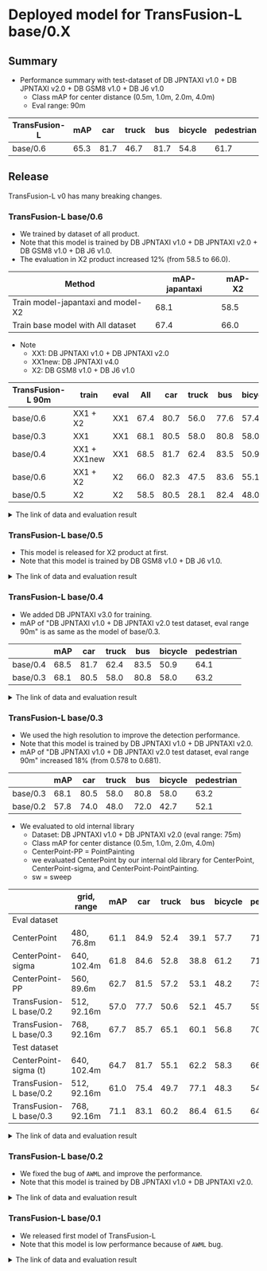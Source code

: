 # Deployed model for TransFusion-L base/0.X
## Summary

- Performance summary with test-dataset of DB JPNTAXI v1.0 + DB JPNTAXI v2.0 + DB GSM8 v1.0 + DB J6 v1.0
  - Class mAP for center distance (0.5m, 1.0m, 2.0m, 4.0m)
  - Eval range: 90m

| TransFusion-L | mAP  | car  | truck | bus  | bicycle | pedestrian |
| ------------- | ---- | ---- | ----- | ---- | ------- | ---------- |
| base/0.6      | 65.3 | 81.7 | 46.7  | 81.7 | 54.8    | 61.7       |

## Release

TransFusion-L v0 has many breaking changes.

### TransFusion-L base/0.6

- We trained by dataset of all product.
- Note that this model is trained by DB JPNTAXI v1.0 + DB JPNTAXI v2.0 + DB GSM8 v1.0 + DB J6 v1.0.
- The evaluation in X2 product increased 12% (from 58.5 to 66.0).

| Method                             | mAP-japantaxi | mAP-X2 |
| ---------------------------------- | ------------- | ------ |
| Train model-japantaxi and model-X2 | 68.1          | 58.5   |
| Train base model with All dataset  | 67.4          | 66.0   |

- Note
  - XX1: DB JPNTAXI v1.0 + DB JPNTAXI v2.0
  - XX1new: DB JPNTAXI v4.0
  - X2: DB GSM8 v1.0 + DB J6 v1.0

| TransFusion-L 90m | train        | eval | All  | car  | truck | bus  | bicycle | pedestrian |
| ----------------- | ------------ | ---- | ---- | ---- | ----- | ---- | ------- | ---------- |
| base/0.6          | XX1 + X2     | XX1  | 67.4 | 80.7 | 56.0  | 77.6 | 57.4    | 65.5       |
| base/0.3          | XX1          | XX1  | 68.1 | 80.5 | 58.0  | 80.8 | 58.0    | 63.2       |
| base/0.4          | XX1 + XX1new | XX1  | 68.5 | 81.7 | 62.4  | 83.5 | 50.9    | 64.1       |
| base/0.6          | XX1 + X2     | X2   | 66.0 | 82.3 | 47.5  | 83.6 | 55.1    | 61.6       |
| base/0.5          | X2           | X2   | 58.5 | 80.5 | 28.1  | 82.4 | 48.0    | 53.7       |

<details>
<summary> The link of data and evaluation result </summary>

- Main parameter
  - range = 92.16m
  - voxel_size = [0.24, 0.24, 10]
  - grid_size = [768, 768, 1]
- model
  - Training dataset: DB JPNTAXI v1.0 + DB JPNTAXI v2.0 + DB GSM8 v1.0 + DB J6 v1.0
  - [Config file path](https://github.com/tier4/AWML/blob/5f472170f07251184dc009a1ec02be3b4f3bf98c/autoware_ml/configs/detection3d/dataset/t4dataset/base.py)
  - Deployed onnx and ROS parameter files [[WebAuto (for internal)]](https://evaluation.tier4.jp/evaluation/mlpackages/1800c7f8-a80e-4162-8574-4ee84432e89d/releases/008b128a-873a-4e4a-afa6-d2583f7fc224?project_id=zWhWRzei&tab=reports)
  - Deployed onnx and ROS parameter files [[model-zoo]]
    - [detection_class_remapper.param.yaml](https://download.autoware-ml-model-zoo.tier4.jp/autoware-ml/models/transfusion/transfusion-l/t4base/v0.6/detection_class_remapper.param.yaml)
    - [transfusion_base_ml_package.param.yaml](https://download.autoware-ml-model-zoo.tier4.jp/autoware-ml/models/transfusion/transfusion-l/t4base/v0.6/transfusion_base_ml_package.param.yaml)
    - [transfusion_base.onnx](https://download.autoware-ml-model-zoo.tier4.jp/autoware-ml/models/transfusion/transfusion-l/t4base/v0.6/transfusion_base.onnx)
  - Training results [[Google Drive (for internal)]](https://drive.google.com/drive/folders/1uyUE-ReYARmykG1GsFG2vYsysWwJv3sW)
  - Training results [model-zoo]
    - [logs.zip](https://download.autoware-ml-model-zoo.tier4.jp/autoware-ml/models/transfusion/transfusion-l/t4base/v0.6/logs.zip)
    - [checkpoint_latest.pth](https://download.autoware-ml-model-zoo.tier4.jp/autoware-ml/models/transfusion/transfusion-l/t4base/v0.6/epoch_50.pth)
    - [config.py](https://download.autoware-ml-model-zoo.tier4.jp/autoware-ml/models/transfusion/transfusion-l/t4base/v0.6/config.py)
  - train time: NVIDIA RTX 6000 Ada Generation * 2 * 5 days
- Evaluation result with test-dataset of DB JPNTAXI v1.0 + DB JPNTAXI v2.0 + DB GSM8 v1.0 + DB J6 v1.0
  - Total mAP to test dataset (eval range = 90m): 0.653

| class_name | mAP  | AP@0.5m | AP@1.0m | AP@2.0m | AP@4.0m |
| ---------- | ---- | ------- | ------- | ------- | ------- |
| car        | 81.6 | 67.7    | 82.3    | 87.4    | 88.8    |
| truck      | 50.1 | 19.4    | 48.6    | 62.8    | 69.6    |
| bus        | 82.0 | 66.1    | 84.0    | 88.8    | 89.2    |
| bicycle    | 54.9 | 53.4    | 54.8    | 55.4    | 55.9    |
| pedestrian | 63.0 | 56.9    | 61.3    | 65.4    | 68.4    |

- Evaluation result with eval-dataset of DB JPNTAXI v1.0 + DB JPNTAXI v2.0

| class_name | mAP  | AP@0.5m | AP@1.0m | AP@2.0m | AP@4.0m |
| ---------- | ---- | ------- | ------- | ------- | ------- |
| car        | 80.7 | 60.4    | 82.1    | 89.2    | 91.2    |
| truck      | 56.0 | 23.8    | 54.4    | 69.7    | 75.9    |
| bus        | 77.6 | 55.2    | 80.4    | 87.3    | 87.7    |
| bicycle    | 57.4 | 54.4    | 57.5    | 58.4    | 59.1    |
| pedestrian | 65.5 | 57.9    | 64.1    | 68.7    | 71.1    |

- Evaluation result with eval-dataset of DB GSM8 v1.0 + DB J6 v1.0

| class_name | mAP  | AP@0.5m | AP@1.0m | AP@2.0m | AP@4.0m |
| ---------- | ---- | ------- | ------- | ------- | ------- |
| car        | 82.3 | 71.5    | 82.8    | 87.0    | 87.9    |
| truck      | 47.5 | 17.3    | 46.0    | 59.7    | 66.8    |
| bus        | 83.4 | 68.1    | 85.6    | 89.8    | 90.1    |
| bicycle    | 55.1 | 54.1    | 55.0    | 55.3    | 55.8    |
| pedestrian | 61.6 | 56.1    | 59.7    | 63.8    | 66.9    |

</details>

### TransFusion-L base/0.5

- This model is released for X2 product at first.
- Note that this model is trained by DB GSM8 v1.0 + DB J6 v1.0.

<details>
<summary> The link of data and evaluation result </summary>

- Parameter
  - pillar 0.24m * grid 768 = 92.16m
- model
  - Training dataset: DB GSM8 v1.0 + DB J6 v1.0
  - Eval dataset: DB GSM8 v1.0 + DB J6 v1.0
  - [Config file path](https://github.com/tier4/AWML/blob/e8701f9953be3034776b0de71ecbd03146c03c5f/projects/TransFusion/configs/t4dataset/transfusion_lidar_pillar_second_secfpn_1xb1_90m-768grid-t4x2.py)
  - Deployed onnx and ROS parameter files [[WebAuto (for internal)]](https://evaluation.tier4.jp/evaluation/mlpackages/1800c7f8-a80e-4162-8574-4ee84432e89d/releases/acdd07c5-4a8f-4983-88e7-a8823f7dc672?project_id=zWhWRzei)
  - Deployed onnx and ROS parameter files [[model-zoo]]
    - [detection_class_remapper.param.yaml](https://download.autoware-ml-model-zoo.tier4.jp/autoware-ml/models/transfusion/transfusion-l/t4base/v0.5/detection_class_remapper.param.yaml)
    - [transfusion_x2_ml_package.param.yaml](https://download.autoware-ml-model-zoo.tier4.jp/autoware-ml/models/transfusion/transfusion-l/t4base/v0.5/transfusion_x2_ml_package.param.yaml)
    - [transfusion_x2.onnx](https://download.autoware-ml-model-zoo.tier4.jp/autoware-ml/models/transfusion/transfusion-l/t4base/v0.5/transfusion_x2.onnx)
  - Training results [[Google drive (for internal)]](https://drive.google.com/drive/folders/1d_xr8PZq3gB-BkqJ02GMDM5F8mwdEKXx?usp=drive_link)
  - Training results [model-zoo]
    - [logs.zip](https://download.autoware-ml-model-zoo.tier4.jp/autoware-ml/models/transfusion/transfusion-l/t4base/v0.5/logs.zip)
    - [checkpoint_latest.pth](https://download.autoware-ml-model-zoo.tier4.jp/autoware-ml/models/transfusion/transfusion-l/t4base/v0.5/epoch_50.pth)
    - [config.py](https://download.autoware-ml-model-zoo.tier4.jp/autoware-ml/models/transfusion/transfusion-l/t4base/v0.5/config.py)
  - train time: NVIDIA RTX 6000 Ada Generation * 2 * 2 days
  - Total mAP to test dataset (eval range = 90m): 0.585

| class_name | mAP  | AP@0.5m | AP@1.0m | AP@2.0m | AP@4.0m |
| ---------- | ---- | ------- | ------- | ------- | ------- |
| car        | 80.5 | 69.2    | 80.7    | 85.4    | 86.6    |
| truck      | 28.1 | 10.3    | 23.0    | 31.9    | 47.2    |
| bus        | 82.4 | 70.6    | 81.7    | 87.9    | 89.4    |
| bicycle    | 48.0 | 46.4    | 47.4    | 48.5    | 49.6    |
| pedestrian | 53.7 | 49.2    | 51.9    | 55.3    | 58.4    |

</details>

### TransFusion-L base/0.4

- We added DB JPNTAXI v3.0 for training.
- mAP of "DB JPNTAXI v1.0 + DB JPNTAXI v2.0 test dataset, eval range 90m" is as same as the model of base/0.3.

|          | mAP  | car  | truck | bus  | bicycle | pedestrian |
| -------- | ---- | ---- | ----- | ---- | ------- | ---------- |
| base/0.4 | 68.5 | 81.7 | 62.4  | 83.5 | 50.9    | 64.1       |
| base/0.3 | 68.1 | 80.5 | 58.0  | 80.8 | 58.0    | 63.2       |

<details>
<summary> The link of data and evaluation result </summary>

- Parameter
  - pillar 0.24m * grid 768 = 92.16m
- model
  - Training dataset: DB JPNTAXI v1.0 + DB JPNTAXI v2.0 + DB JPNTAXI v3.0
  - Eval dataset: DB JPNTAXI v1.0 + DB JPNTAXI v2.0 + DB JPNTAXI v3.0
  - [Config file path](https://github.com/tier4/AWML/blob/37cf92a2b4b3d7f80b09c8bd5eaff6229ca18f95/projects/TransFusion/configs/t4dataset/transfusion_lidar_pillar_second_secfpn_1xb1_90m-768grid-t4xx1.py)
  - Deployed onnx model [[AWF model resistry]](https://awf.ml.dev.web.auto/perception/models/transfusion/t4xx1_90m/v3/transfusion.onnx) [[model-zoo]](https://download.autoware-ml-model-zoo.tier4.jp/autoware-ml/models/transfusion/transfusion-l/t4base/v0.4/transfusion.onnx)
  - Deployed ROS parameter file [[AWF model resistry]](https://awf.ml.dev.web.auto/perception/models/transfusion/t4xx1_90m/v3/transfusion.param.yaml) [[model-zoo]](https://download.autoware-ml-model-zoo.tier4.jp/autoware-ml/models/transfusion/transfusion-l/t4base/v0.4/transfusion.param.yaml)
  - Deployed ROS param file for remap [[AWF model resistry]](https://awf.ml.dev.web.auto/perception/models/transfusion/t4xx1_90m/v3/detection_class_remapper.param.yaml) [[model-zoo]](https://download.autoware-ml-model-zoo.tier4.jp/autoware-ml/models/transfusion/transfusion-l/t4base/v0.4/detection_class_remapper.param.yaml)
  - Training results [[AWF model resistry]](https://awf.ml.dev.web.auto/perception/models/transfusion/t4xx1_90m/v3/logs.zip)
  - Training results [model-zoo]
    - [logs.zip](https://download.autoware-ml-model-zoo.tier4.jp/autoware-ml/models/transfusion/transfusion-l/t4base/v0.4/logs.zip)
    - [checkpoint_best.pth](https://download.autoware-ml-model-zoo.tier4.jp/autoware-ml/models/transfusion/transfusion-l/t4base/v0.4/epoch_44.pth)
    - [config.py](https://download.autoware-ml-model-zoo.tier4.jp/autoware-ml/models/transfusion/transfusion-l/t4base/v0.4/transfusion_lidar_pillar_second_secfpn_1xb1_90m-768grid-t4xx1.py)
  - train time: (A100 * 4) * 2 days
- Total mAP: 0.685
  - Test dataset: DB JPNTAXI v1.0 + DB JPNTAXI v2.0
  - Eval range = 90m

| class_name | mAP  | AP@0.5m | AP@1.0m | AP@2.0m | AP@4.0m |
| ---------- | ---- | ------- | ------- | ------- | ------- |
| car        | 81.7 | 61.0    | 83.2    | 90.2    | 92.2    |
| truck      | 62.4 | 30.0    | 60.2    | 76.5    | 82.8    |
| bus        | 83.5 | 56.5    | 90.1    | 93.7    | 93.7    |
| bicycle    | 50.9 | 45.0    | 50.8    | 52.8    | 54.9    |
| pedestrian | 64.1 | 56.9    | 62.1    | 66.9    | 70.4    |

- Total mAP: 0.696
  - Test dataset: DB JPNTAXI v3.0
  - Eval range = 90m

| class_name | mAP  | AP@0.5m | AP@1.0m | AP@2.0m | AP@4.0m |
| ---------- | ---- | ------- | ------- | ------- | ------- |
| car        | 85.9 | 77.8    | 86.4    | 89.5    | 90.1    |
| truck      | 49.9 | 38.0    | 48.3    | 52.7    | 60.7    |
| bus        | 64.2 | 43.7    | 63.2    | 71.7    | 78.2    |
| bicycle    | 85.2 | 80.6    | 86.7    | 86.7    | 86.7    |
| pedestrian | 62.8 | 58.2    | 61.1    | 64.2    | 67.8    |

</details>

### TransFusion-L base/0.3

- We used the high resolution to improve the detection performance.
- Note that this model is trained by DB JPNTAXI v1.0 + DB JPNTAXI v2.0.
- mAP of "DB JPNTAXI v1.0 + DB JPNTAXI v2.0 test dataset, eval range 90m" increased 18% (from 0.578 to 0.681).

|          | mAP  | car  | truck | bus  | bicycle | pedestrian |
| -------- | ---- | ---- | ----- | ---- | ------- | ---------- |
| base/0.3 | 68.1 | 80.5 | 58.0  | 80.8 | 58.0    | 63.2       |
| base/0.2 | 57.8 | 74.0 | 48.0  | 72.0 | 42.7    | 52.1       |

- We evaluated to old internal library
  - Dataset: DB JPNTAXI v1.0 + DB JPNTAXI v2.0 (eval range: 75m)
  - Class mAP for center distance (0.5m, 1.0m, 2.0m, 4.0m)
  - CenterPoint-PP = PointPainting
  - we evaluated CenterPoint by our internal old library for CenterPoint, CenterPoint-sigma, and CenterPoint-PointPainting.
  - sw = sweep

|                        | grid, range | mAP  | car  | truck | bus  | bicycle | pedestrian |
| ---------------------- | ----------- | ---- | ---- | ----- | ---- | ------- | ---------- |
| Eval dataset           |             |      |      |       |      |         |            |
| CenterPoint            | 480, 76.8m  | 61.1 | 84.9 | 52.4  | 39.1 | 57.7    | 71.7       |
| CenterPoint-sigma      | 640, 102.4m | 61.8 | 84.6 | 52.8  | 38.8 | 61.2    | 71.6       |
| CenterPoint-PP         | 560, 89.6m  | 62.7 | 81.5 | 57.2  | 53.1 | 48.2    | 73.7       |
| TransFusion-L base/0.2 | 512, 92.16m | 57.0 | 77.7 | 50.6  | 52.1 | 45.7    | 59.1       |
| TransFusion-L base/0.3 | 768, 92.16m | 67.7 | 85.7 | 65.1  | 60.1 | 56.8    | 70.9       |
| Test dataset           |             |      |      |       |      |         |            |
| CenterPoint-sigma (t)  | 640, 102.4m | 64.7 | 81.7 | 55.1  | 62.2 | 58.3    | 66.0       |
| TransFusion-L base/0.2 | 512, 92.16m | 61.0 | 75.4 | 49.7  | 77.1 | 48.3    | 54.4       |
| TransFusion-L base/0.3 | 768, 92.16m | 71.1 | 83.1 | 60.2  | 86.4 | 61.5    | 64.4       |

<details>
<summary> The link of data and evaluation result </summary>

- Parameter
  - pillar 0.24m * grid 768 = 92.16m
- model
  - Training dataset: DB JPNTAXI v1.0 + DB JPNTAXI v2.0
  - Eval dataset: DB JPNTAXI v1.0 + DB JPNTAXI v2.0
  - [Config file path](https://github.com/tier4/AWML/blob/fe28c0a7de0579c68406e40c5abfe9afcaed41f6/projects/TransFusion/configs/t4dataset/transfusion_lidar_pillar_second_secfpn_1xb4-cyclic-20e_t4xx1_90m_768grid.py) (Note: eval range is 75m in training time)
  - Deployed onnx model [[AWF model resistry]](https://awf.ml.dev.web.auto/perception/models/transfusion/t4xx1_90m/v2/transfusion.onnx) [[model-zoo]](https://download.autoware-ml-model-zoo.tier4.jp/autoware-ml/models/transfusion/transfusion-l/t4base/v0.3/transfusion.onnx)
  - Deployed ROS parameter file [[AWF model resistry]](https://awf.ml.dev.web.auto/perception/models/transfusion/t4xx1_90m/v2/transfusion.param.yaml) [[model-zoo]](https://download.autoware-ml-model-zoo.tier4.jp/autoware-ml/models/transfusion/transfusion-l/t4base/v0.3/transfusion.param.yaml)
  - Deployed ROS param file for remap [[AWF model resistry]](https://awf.ml.dev.web.auto/perception/models/transfusion/t4xx1_90m/v2/detection_class_remapper.param.yaml) [[model-zoo]](https://download.autoware-ml-model-zoo.tier4.jp/autoware-ml/models/transfusion/transfusion-l/t4base/v0.3/detection_class_remapper.param.yaml)
  - Training results [[AWF model resistry]](https://awf.ml.dev.web.auto/perception/models/transfusion/t4xx1_90m/v2/logs.zip)
  - Training results [model-zoo]
    - [logs.zip](https://download.autoware-ml-model-zoo.tier4.jp/autoware-ml/models/transfusion/transfusion-l/t4base/v0.3/logs.zip)
    - [checkpoint_best.pth](https://download.autoware-ml-model-zoo.tier4.jp/autoware-ml/models/transfusion/transfusion-l/t4base/v0.3/epoch_50.pth)
    - [config.py](https://download.autoware-ml-model-zoo.tier4.jp/autoware-ml/models/transfusion/transfusion-l/t4base/v0.3/transfusion_lidar_pillar_second_secfpn_1xb8-cyclic-20e_t4xx1_90m_768grid.py)
  - train time: RTX 3090 * 1 * 8 days
  - Total mAP to test dataset (eval range = 90m): 0.681

| class_name | mAP  | AP@0.5m | AP@1.0m | AP@2.0m | AP@4.0m |
| ---------- | ---- | ------- | ------- | ------- | ------- |
| car        | 80.5 | 59.7    | 81.8    | 89.1    | 91.4    |
| truck      | 58.0 | 25.2    | 56.4    | 72.2    | 78.1    |
| bus        | 80.8 | 60.3    | 83.6    | 89.5    | 89.7    |
| bicycle    | 58.0 | 53.1    | 58.6    | 59.7    | 60.5    |
| pedestrian | 63.2 | 55.6    | 61.4    | 66.3    | 69.6    |

</details>

### TransFusion-L base/0.2

- We fixed the bug of `AWML` and improve the performance.
- Note that this model is trained by DB JPNTAXI v1.0 + DB JPNTAXI v2.0.

<details>
<summary> The link of data and evaluation result </summary>

- Parameter
  - pillar 0.32m * grid 576 = 92.16m
- model
  - Training dataset: DB JPNTAXI v1.0 + DB JPNTAXI v2.0
  - Eval dataset: DB JPNTAXI v1.0 + DB JPNTAXI v2.0
  - [Config file path](https://github.com/tier4/AWML/blob/fe28c0a7de0579c68406e40c5abfe9afcaed41f6/projects/TransFusion/configs/t4dataset/transfusion_lidar_pillar_second_secfpn_1xb6-cyclic-20e_t4xx1_90m_576grid.py) (Note: eval range is 75m in training time)
  - Deployed onnx model [[AWF model resistry]](https://awf.ml.dev.web.auto/perception/models/transfusion/t4xx1_90m/v1/transfusion.onnx) [[model-zoo]](https://download.autoware-ml-model-zoo.tier4.jp/autoware-ml/models/transfusion/transfusion-l/t4base/v0.2/transfusion.onnx)
  - Deployed ROS parameter file [[AWF model resistry]](https://awf.ml.dev.web.auto/perception/models/transfusion/t4xx1_90m/v1/transfusion.param.yaml) [[model-zoo]](https://download.autoware-ml-model-zoo.tier4.jp/autoware-ml/models/transfusion/transfusion-l/t4base/v0.2/transfusion.param.yaml)
  - Deployed ROS param file for remap [[AWF model resistry]](https://awf.ml.dev.web.auto/perception/models/transfusion/t4xx1_90m/v1/detection_class_remapper.param.yaml) [[model-zoo]](https://download.autoware-ml-model-zoo.tier4.jp/autoware-ml/models/transfusion/transfusion-l/t4base/v0.2/detection_class_remapper.param.yaml)
  - Training results [[AWF model resistry]](https://awf.ml.dev.web.auto/perception/models/transfusion/t4xx1_90m/v1/logs.zip)
  - Training results [model-zoo]
    - [logs.zip](https://download.autoware-ml-model-zoo.tier4.jp/autoware-ml/models/transfusion/transfusion-l/t4base/v0.2/logs.zip)
    - [checkpoint_best.pth](https://download.autoware-ml-model-zoo.tier4.jp/autoware-ml/models/transfusion/transfusion-l/t4base/v0.2/epoch_66.pth)
    - [config.py](https://download.autoware-ml-model-zoo.tier4.jp/autoware-ml/models/transfusion/transfusion-l/t4base/v0.2/transfusion_lidar_pillar_second_secfpn_1xb1-cyclic-20e_t4xx1_90m_576grid.py)
  - train time: A100 * 2 * 5 days
  - Total mAP to test dataset (eval range = 90m): 0.578

| class_name | mAP  | AP@0.5m | AP@1.0m | AP@2.0m | AP@4.0m |
| ---------- | ---- | ------- | ------- | ------- | ------- |
| car        | 74.0 | 51.2    | 74.8    | 83.4    | 86.7    |
| truck      | 48.0 | 15.0    | 42.6    | 63.1    | 71.3    |
| bus        | 72.0 | 50.5    | 74.2    | 80.9    | 82.3    |
| bicycle    | 42.7 | 37.6    | 42.0    | 44.7    | 46.6    |
| pedestrian | 52.1 | 44.3    | 49.8    | 54.4    | 59.8    |

</details>

### TransFusion-L base/0.1

- We released first model of TransFusion-L
- Note that this model is low performance because of `AWML` bug.

<details>
<summary> The link of data and evaluation result </summary>

- Parameter
  - pillar 0.3m * grid 512 = 76.8m
- model
  - Training dataset: DB JPNTAXI v1.0
  - Eval dataset: DB JPNTAXI v2.0 (Bug fix and new dataset config is applied)
  - [Config file](https://github.com/tier4/AWML/blob/17e8944ac2154f1f1042a507a4001ccf057ffe78/projects/TransFusion/configs/t4dataset/transfusion_lidar_pillar02_second_secfpn_1xb4-cyclic-20e_t4xx1.py)
  - Deployed onnx model [[AWF model resistry]](https://awf.ml.dev.web.auto/perception/models/transfusion/v1/transfusion.onnx) [[model-zoo]](https://download.autoware-ml-model-zoo.tier4.jp/autoware-ml/models/transfusion/transfusion-l/t4base/v0.1/transfusion.onnx)
- val
  - Total mAP: 0.485

| class_name | mAP  | AP@0.5m | AP@1.0m | AP@2.0m | AP@4.0m |
| ---------- | ---- | ------- | ------- | ------- | ------- |
| car        | 69.8 | 55.1    | 70.7    | 75.5    | 77.7    |
| truck      | 39.5 | 19.8    | 39.4    | 46.8    | 52.0    |
| bus        | 47.6 | 30.3    | 46.3    | 55.1    | 58.8    |
| bicycle    | 33.4 | 30.6    | 33.3    | 34.0    | 35.6    |
| pedestrian | 52.0 | 46.6    | 50.6    | 53.3    | 57.6    |

</details>

